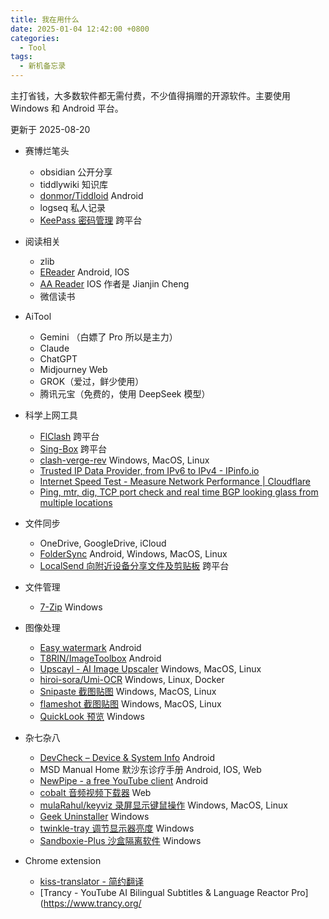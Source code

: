 ```yaml
---
title: 我在用什么
date: 2025-01-04 12:42:00 +0800
categories:
  - Tool
tags:
  - 新机备忘录
---
```

主打省钱，大多数软件都无需付费，不少值得捐赠的开源软件。主要使用 Windows 和 Android 平台。

更新于 2025-08-20

- 赛博烂笔头
	- obsidian 公开分享
	- tiddlywiki 知识库
	- [donmor/Tiddloid](https://github.com/donmor/Tiddloid) Android
	- logseq 私人记录
	- [KeePass 密码管理](https://keepass.info/download.html) 跨平台
- 阅读相关
	- zlib
	- [EReader](https://ereader.link/) Android, IOS
	- [AA Reader](https://apps.apple.com/us/app/aa-reader-learn-a-language/id1589022901) IOS 作者是 Jianjin Cheng
	- 微信读书
- AiTool
	- Gemini （白嫖了 Pro 所以是主力）
	- Claude
	- ChatGPT
	- Midjourney Web
	- GROK（爱过，鲜少使用）
	- 腾讯元宝（免费的，使用 DeepSeek 模型）
- 科学上网工具
	- [FlClash](https://getflclash.net/) 跨平台
	- [Sing-Box](https://getsingbox.com/) 跨平台
	- [clash-verge-rev](https://github.com/clash-verge-rev/clash-verge-rev) Windows, MacOS, Linux
	- [Trusted IP Data Provider, from IPv6 to IPv4 - IPinfo.io](https://ipinfo.io/)
	- [Internet Speed Test - Measure Network Performance | Cloudflare](https://speed.cloudflare.com/)
	- [Ping, mtr, dig, TCP port check and real time BGP looking glass from multiple locations](https://ping.pe/)
- 文件同步
	- OneDrive, GoogleDrive, iCloud
	- [FolderSync](https://foldersync.io/) Android, Windows, MacOS, Linux
	- [LocalSend 向附近设备分享文件及剪贴板](https://localsend.org/zh-CN) 跨平台
- 文件管理
	- [7-Zip](https://www.7-zip.org/) Windows
- 图像处理
	- [Easy watermark](https://github.com/rosuH/EasyWatermark/blob/master/README_zh-CN.md) Android
	- [T8RIN/ImageToolbox](https://github.com/T8RIN/ImageToolbox) Android
	- [Upscayl - AI Image Upscaler](https://upscayl.org/download) Windows, MacOS, Linux
	- [hiroi-sora/Umi-OCR](https://github.com/hiroi-sora/Umi-OCR) Windows, Linux, Docker
	- [Snipaste 截图贴图](https://www.snipaste.com/) Windows, MacOS, Linux
	- [flameshot 截图贴图](https://github.com/flameshot-org/flameshot) Windows, MacOS, Linux
	- [QuickLook 预览](https://github.com/QL-Win/QuickLook) Windows
- 杂七杂八
	- [DevCheck – Device & System Info](https://devcheck.app/) Android
	- MSD Manual Home 默沙东诊疗手册 Android, IOS, Web
	- [NewPipe - a free YouTube client](https://newpipe.net/) Android
	- [cobalt 音频视频下载器](https://cobalt.tools/) Web
	- [mulaRahul/keyviz 录屏显示键鼠操作](https://github.com/mulaRahul/keyviz) Windows, MacOS, Linux
	- [Geek Uninstaller](https://geekuninstaller.com/) Windows
	- [twinkle-tray 调节显示器亮度](https://github.com/xanderfrangos/twinkle-tray) Windows
	- [Sandboxie-Plus 沙盒隔离软件](https://sandboxie-plus.com/) Windows

- Chrome extension
	- [kiss-translator - 简约翻译](https://github.com/fishjar/kiss-translator/blob/master/README.en.md)
	- [Trancy - YouTube AI Bilingual Subtitles & Language Reactor Pro](https://www.trancy.org/